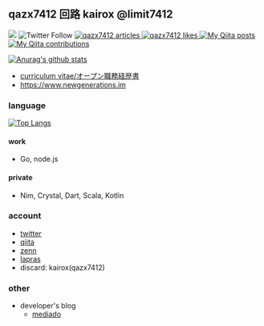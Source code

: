 ## qazx7412 回路 kairox @limit7412 
![](https://komarev.com/ghpvc/?username=limit7412&style=flat-square&color=lightgray)
![Twitter Follow](https://img.shields.io/twitter/follow/qazx7412?style=flat-square&logo=twitter&color=blue)
<a href="https://zenn.dev/qazx7412/articles">
  <img src="https://zenn.badge.nikaera.com/s/qazx7412/articles?style=flat-square" alt="qazx7412 articles" />
</a>
<a href="https://zenn.dev/qazx7412">
  <img src="https://zenn.badge.nikaera.com/s/qazx7412/likes?style=flat-square" alt="qazx7412 likes" />
</a>
[![My Qiita posts](https://qiita-badge.apiapi.app/s/qazx7412/posts.svg)](http://qiita.com/qazx7412)
[![My Qiita contributions](https://qiita-badge.apiapi.app/s/qazx7412/contributions.svg)](http://qiita.com/qazx7412)

[![Anurag's github stats](https://github-readme-stats.vercel.app/api?username=limit7412&show_icons=true&theme=algolia)](https://github.com/anuraghazra/github-readme-stats)

  - [curriculum vitae/オープン職務経歴書](https://github.com/limit7412/curriculum_vitae)
  - https://www.newgenerations.im

### language
[![Top Langs](https://github-readme-stats.vercel.app/api/top-langs/?username=limit7412&layout=compact&theme=algolia)](https://github.com/anuraghazra/github-readme-stats)
#### work
  - Go, node.js
#### private
  - Nim, Crystal, Dart, Scala, Kotlin

### account
  - [twitter](https://twitter.com/qazx7412)
  - [qiita](https://qiita.com/qazx7412)
  - [zenn](https://zenn.dev/qazx7412)
  - [lapras](https://lapras.com/public/8BHGKGL)
  - discard: kairox(qazx7412)
  
### other
  - developer's blog
    - [mediado](https://techdo.mediado.jp/search?q=%E3%82%A8%E3%83%B3%E3%82%B8%E3%83%8B%E3%82%A2%E3%81%AE%E5%9B%9E%E8%B7%AF)
